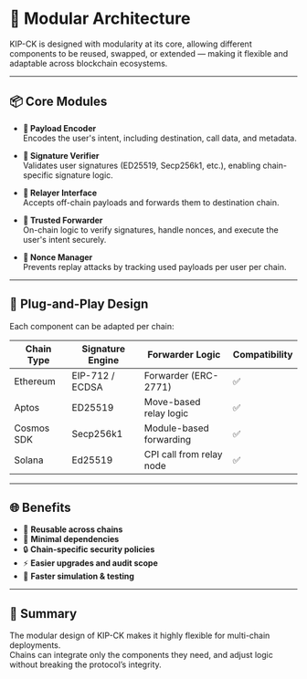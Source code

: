 # 🧩 Modular Architecture

KIP-CK is designed with modularity at its core, allowing different components to be reused, swapped, or extended — making it flexible and adaptable across blockchain ecosystems.

---

## 📦 Core Modules

- **🧾 Payload Encoder**  
  Encodes the user's intent, including destination, call data, and metadata.

- **🔐 Signature Verifier**  
  Validates user signatures (ED25519, Secp256k1, etc.), enabling chain-specific signature logic.

- **🛫 Relayer Interface**  
  Accepts off-chain payloads and forwards them to destination chain.

- **🧭 Trusted Forwarder**  
  On-chain logic to verify signatures, handle nonces, and execute the user's intent securely.

- **🔁 Nonce Manager**  
  Prevents replay attacks by tracking used payloads per user per chain.

---

## 🔄 Plug-and-Play Design

Each component can be adapted per chain:

| Chain Type    | Signature Engine | Forwarder Logic         | Compatibility |
|---------------|------------------|--------------------------|----------------|
| Ethereum      | EIP-712 / ECDSA  | Forwarder (ERC-2771)     | ✅             |
| Aptos         | ED25519          | Move-based relay logic    | ✅             |
| Cosmos SDK    | Secp256k1        | Module-based forwarding   | ✅             |
| Solana        | Ed25519          | CPI call from relay node  | ✅             |

---

## 🌐 Benefits

- 🔄 **Reusable across chains**
- 🧱 **Minimal dependencies**
- 🔒 **Chain-specific security policies**
- ⚡ **Easier upgrades and audit scope**
- 🧪 **Faster simulation & testing**

---

## 📌 Summary

The modular design of KIP-CK makes it highly flexible for multi-chain deployments.  
Chains can integrate only the components they need, and adjust logic without breaking the protocol’s integrity.
